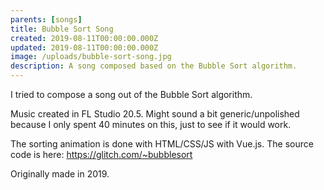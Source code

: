 ```yaml
---
parents: [songs]
title: Bubble Sort Song
created: 2019-08-11T00:00:00.000Z
updated: 2019-08-11T00:00:00.000Z
image: /uploads/bubble-sort-song.jpg
description: A song composed based on the Bubble Sort algorithm.
---
```


I tried to compose a song out of the Bubble Sort algorithm.

<template>
  <YouTube id="7rGYmWhg9c4" />
</template>

Music created in FL Studio 20.5. Might sound a bit generic/unpolished because I only spent 40 minutes on this, just to see if it would work.

The sorting animation is done with HTML/CSS/JS with Vue.js. The source code is here: https://glitch.com/~bubblesort

Originally made in 2019.
